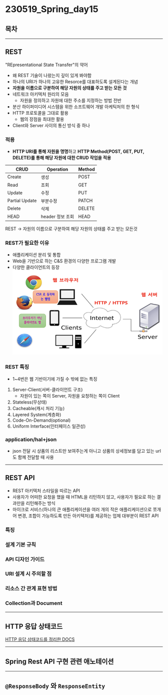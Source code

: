 # 230519_Spring_day15
## 목차
---
## REST
"REpresentational State Transfer"의 약어
- 왜 REST 기술이 나왔는지 깊이 있게 봐야함
- 하나의 URI가 하나의 고유한 Resorce를 대표하도록 설계된다는 개념 
- **자원을 이름으로 구분하여 해당 자원의 상태를 주고 받는 모든 것**
- 네트워크 아키텍처 원리의 모음
  - 자원을 정의하고 자원에 대한 주소를 지정하는 방법 전반
- 분산 하이퍼미디어 시스템을 위한 소프트웨어 개발 아케틱처의 한 형식
- HTTP 프로토콜을 그대로 활용
  - 웹의 장점을 최대한 활용
- Client와 Server 사이의 통신 방식 중 하나
### 적용
- **HTTP URI를 통해 자원을 명명**하고 **HTTP Method(POST, GET, PUT, DELETE)를 통해 해당 자원에 대한 CRUD 작업을 적용**

| CRUD           | Operation        | Method |
| -------------- | ---------------- | ------ |
| Create         | 생성             | POST   |
| Read           | 조회             | GET    |
| Update         | 수정             | PUT    |
| Partial Update | 부분수정         | PATCH  |
| Delete         | 삭제             | DELETE |
| HEAD           | header 정보 조회 | HEAD   |

REST -> 자원의 이름으로 구분하여 해당 자원의 상태를 주고 받는 모든것
### REST가 필요한 이유
- 애플리케이션 분리 및 통합
- Web을 기반으로 하는 C&S 환경의 다양한 프로그램 개발
- 다양한 클라이언트의 등장
![](2023-05-19-09-18-11.png)
### REST 특징
- 1~4번은 웹 기반이기에 가질 수 밖에 없는 특징
1. Server-Client(서버-클라이언트 구조)
   - 자원이 있는 쪽이 Server, 자원을 요청하는 쪽이 Client
2. Stateless(무상태)
3. Cacheable(캐시 처리 기능)
4. Layered System(계층화)
5. Code-On-Demand(optional)
6. Uniform Interface(인터페이스 일관성)

### application/hal+json
- json 전달 시 상품의 리스트만 보여주는게 아니고 상품의 상세정보를 담고 있는 url도 함께 전달할 때 사용
---
## REST API
- REST 아키텍처 스타일을 따르는 API
- 사용자가 어떠한 요청을 했을 때 HTML을 리턴하지 않고, 사용자가 필요로 하는 결과만을 리턴해주는 방식
- 마이크로 서비스(하나의 큰 애플리케이션을 여러 개의 작은 애플리케이션으로 쪼개어 변경, 조합이 가능하도록 만든 아키텍처)를 제공하는 업체 대부분이 REST API
### 특징
### 설계 기본 규칙
### API 디자인 가이드
### URI 설계 시 주의할 점
### 리소스 간 관계 표현 방법
### Collection과 Document

---

## HTTP 응답 상태코드
[HTTP 응답 상태코드를 정리한 DOCS](https://docs.spring.io/spring-framework/docs/current/javadoc-api/org/springframework/http/HttpStatus.html)

---
## Spring Rest API 구현 관련 애노테이션

---
## `@ResponseBody` 와 `ResponseEntity`